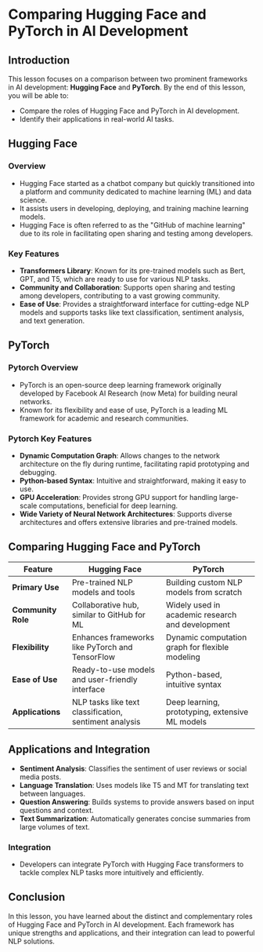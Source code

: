 # Comparing Hugging Face and PyTorch in AI Development

## Introduction

This lesson focuses on a comparison between two prominent frameworks in AI development: **Hugging Face** and **PyTorch**. By the end of this lesson, you will be able to:

- Compare the roles of Hugging Face and PyTorch in AI development.
- Identify their applications in real-world AI tasks.

## Hugging Face

### Overview

- Hugging Face started as a chatbot company but quickly transitioned into a platform and community dedicated to machine learning (ML) and data science.
- It assists users in developing, deploying, and training machine learning models.
- Hugging Face is often referred to as the "GitHub of machine learning" due to its role in facilitating open sharing and testing among developers.

### Key Features

- **Transformers Library**: Known for its pre-trained models such as Bert, GPT, and T5, which are ready to use for various NLP tasks.
- **Community and Collaboration**: Supports open sharing and testing among developers, contributing to a vast growing community.
- **Ease of Use**: Provides a straightforward interface for cutting-edge NLP models and supports tasks like text classification, sentiment analysis, and text generation.

## PyTorch

### Pytorch Overview

- PyTorch is an open-source deep learning framework originally developed by Facebook AI Research (now Meta) for building neural networks.
- Known for its flexibility and ease of use, PyTorch is a leading ML framework for academic and research communities.

### Pytorch Key Features

- **Dynamic Computation Graph**: Allows changes to the network architecture on the fly during runtime, facilitating rapid prototyping and debugging.
- **Python-based Syntax**: Intuitive and straightforward, making it easy to use.
- **GPU Acceleration**: Provides strong GPU support for handling large-scale computations, beneficial for deep learning.
- **Wide Variety of Neural Network Architectures**: Supports diverse architectures and offers extensive libraries and pre-trained models.

## Comparing Hugging Face and PyTorch

| Feature            | Hugging Face                                           | PyTorch                                          |
| ------------------ | ------------------------------------------------------ | ------------------------------------------------ |
| **Primary Use**    | Pre-trained NLP models and tools                       | Building custom NLP models from scratch          |
| **Community Role** | Collaborative hub, similar to GitHub for ML            | Widely used in academic research and development |
| **Flexibility**    | Enhances frameworks like PyTorch and TensorFlow        | Dynamic computation graph for flexible modeling  |
| **Ease of Use**    | Ready-to-use models and user-friendly interface        | Python-based, intuitive syntax                   |
| **Applications**   | NLP tasks like text classification, sentiment analysis | Deep learning, prototyping, extensive ML models  |

## Applications and Integration

- **Sentiment Analysis**: Classifies the sentiment of user reviews or social media posts.
- **Language Translation**: Uses models like T5 and MT for translating text between languages.
- **Question Answering**: Builds systems to provide answers based on input questions and context.
- **Text Summarization**: Automatically generates concise summaries from large volumes of text.

### Integration

- Developers can integrate PyTorch with Hugging Face transformers to tackle complex NLP tasks more intuitively and efficiently.

## Conclusion

In this lesson, you have learned about the distinct and complementary roles of Hugging Face and PyTorch in AI development. Each framework has unique strengths and applications, and their integration can lead to powerful NLP solutions.
